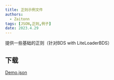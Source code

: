 ```yaml
---
title: 正则示例文件
authors: 
  - Zaitonn
tags: [JSON,正则,例子]
date: 2023.4.29
---
```


提供一些基础的正则（针对BDS with LiteLoaderBDS）

<!--truncate-->

## 下载

[Demo.json](https://download.serein.cc/https://raw.githubusercontent.com/Zaitonn/Serein-Docs/e74d3532a3898d57b21f38851b110f1d851961d2/JSON/Demo.json?download)
